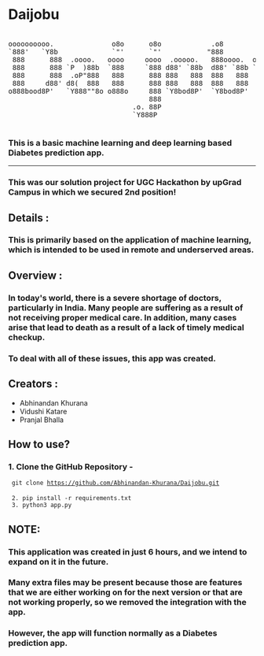 # Daijobu

<pre>

oooooooooo.              o8o      o8o            .o8                   .o. 
`888'   `Y8b             `"'      `"'           "888                   888 
 888      888  .oooo.   oooo     oooo  .ooooo.   888oooo.  oooo  oooo  888 
 888      888 `P  )88b  `888     `888 d88' `88b  d88' `88b `888  `888  Y8P 
 888      888  .oP"888   888      888 888   888  888   888  888   888  `8' 
 888     d88' d8(  888   888      888 888   888  888   888  888   888  .o. 
o888bood8P'   `Y888""8o o888o     888 `Y8bod8P'  `Y8bod8P'  `V88V"V8P' Y8P 
                                  888                                      
                              .o. 88P                                      
                              `Y888P                                       

</pre>

### This is a basic machine learning and deep learning based Diabetes prediction app.

<hr>

### This was our solution project for UGC Hackathon by upGrad Campus in which we secured 2nd position!

## Details :

### This is primarily based on the application of machine learning, which is intended to be used in remote and underserved areas.

## Overview :

### In today's world, there is a severe shortage of doctors, particularly in India. Many people are suffering as a result of not receiving proper medical care. In addition, many cases arise that lead to death as a result of a lack of timely medical checkup.
### To deal with all of these issues, this app was created.

## Creators :
- Abhinandan Khurana 
- Vidushi Katare 
- Pranjal Bhalla 

## How to use?

### 1. Clone the GitHub Repository - 
<code> git clone https://github.com/Abhinandan-Khurana/Daijobu.git </code>
<br>
<code> 2. pip install -r requirements.txt </code>
<br>
<code> 3. python3 app.py </code>

## NOTE: 
### This application was created in just 6 hours, and we intend to expand on it in the future.
### Many extra files may be present because those are features that we are either working on for the next version or that are not working properly, so we removed the integration with the app.
### However, the app will function normally as a Diabetes prediction app.
